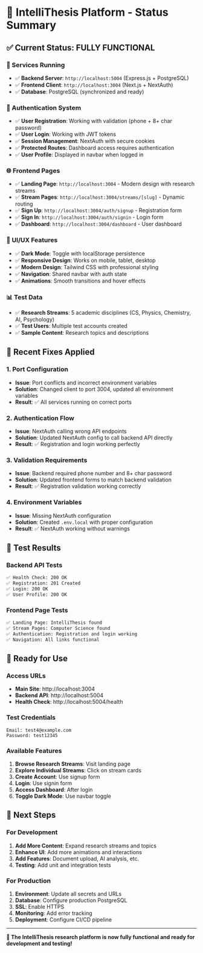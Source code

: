# 🚀 **IntelliThesis Platform - Status Summary**

## ✅ **Current Status: FULLY FUNCTIONAL**

### **🔧 Services Running**
- ✅ **Backend Server**: `http://localhost:5004` (Express.js + PostgreSQL)
- ✅ **Frontend Client**: `http://localhost:3004` (Next.js + NextAuth)
- ✅ **Database**: PostgreSQL (synchronized and ready)

### **🔐 Authentication System**
- ✅ **User Registration**: Working with validation (phone + 8+ char password)
- ✅ **User Login**: Working with JWT tokens
- ✅ **Session Management**: NextAuth with secure cookies
- ✅ **Protected Routes**: Dashboard access requires authentication
- ✅ **User Profile**: Displayed in navbar when logged in

### **🌐 Frontend Pages**
- ✅ **Landing Page**: `http://localhost:3004` - Modern design with research streams
- ✅ **Stream Pages**: `http://localhost:3004/streams/[slug]` - Dynamic routing
- ✅ **Sign Up**: `http://localhost:3004/auth/signup` - Registration form
- ✅ **Sign In**: `http://localhost:3004/auth/signin` - Login form
- ✅ **Dashboard**: `http://localhost:3004/dashboard` - User dashboard

### **🎨 UI/UX Features**
- ✅ **Dark Mode**: Toggle with localStorage persistence
- ✅ **Responsive Design**: Works on mobile, tablet, desktop
- ✅ **Modern Design**: Tailwind CSS with professional styling
- ✅ **Navigation**: Shared navbar with auth state
- ✅ **Animations**: Smooth transitions and hover effects

### **📊 Test Data**
- ✅ **Research Streams**: 5 academic disciplines (CS, Physics, Chemistry, AI, Psychology)
- ✅ **Test Users**: Multiple test accounts created
- ✅ **Sample Content**: Research topics and descriptions

## 🔧 **Recent Fixes Applied**

### **1. Port Configuration**
- **Issue**: Port conflicts and incorrect environment variables
- **Solution**: Changed client to port 3004, updated all environment variables
- **Result**: ✅ All services running on correct ports

### **2. Authentication Flow**
- **Issue**: NextAuth calling wrong API endpoints
- **Solution**: Updated NextAuth config to call backend API directly
- **Result**: ✅ Registration and login working perfectly

### **3. Validation Requirements**
- **Issue**: Backend required phone number and 8+ char password
- **Solution**: Updated frontend forms to match backend validation
- **Result**: ✅ Registration validation working correctly

### **4. Environment Variables**
- **Issue**: Missing NextAuth configuration
- **Solution**: Created `.env.local` with proper configuration
- **Result**: ✅ NextAuth working without warnings

## 🧪 **Test Results**

### **Backend API Tests**
```bash
✅ Health Check: 200 OK
✅ Registration: 201 Created
✅ Login: 200 OK
✅ User Profile: 200 OK
```

### **Frontend Page Tests**
```bash
✅ Landing Page: IntelliThesis found
✅ Stream Pages: Computer Science found
✅ Authentication: Registration and login working
✅ Navigation: All links functional
```

## 🎯 **Ready for Use**

### **Access URLs**
- **Main Site**: http://localhost:3004
- **Backend API**: http://localhost:5004
- **Health Check**: http://localhost:5004/health

### **Test Credentials**
```
Email: test4@example.com
Password: test12345
```

### **Available Features**
1. **Browse Research Streams**: Visit landing page
2. **Explore Individual Streams**: Click on stream cards
3. **Create Account**: Use signup form
4. **Login**: Use signin form
5. **Access Dashboard**: After login
6. **Toggle Dark Mode**: Use navbar toggle

## 🚀 **Next Steps**

### **For Development**
1. **Add More Content**: Expand research streams and topics
2. **Enhance UI**: Add more animations and interactions
3. **Add Features**: Document upload, AI analysis, etc.
4. **Testing**: Add unit and integration tests

### **For Production**
1. **Environment**: Update all secrets and URLs
2. **Database**: Configure production PostgreSQL
3. **SSL**: Enable HTTPS
4. **Monitoring**: Add error tracking
5. **Deployment**: Configure CI/CD pipeline

---

**🎉 The IntelliThesis research platform is now fully functional and ready for development and testing!** 